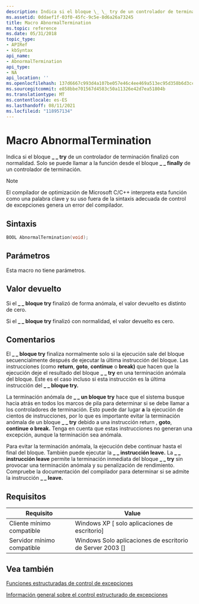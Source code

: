 ```yaml
---
description: Indica si el bloque \_ \_ try de un controlador de terminación finalizó con normalidad. Solo se puede llamar a la función desde el bloque \_ \_ finally de un controlador de terminación.
ms.assetid: 0ddaef1f-03f0-45fc-9c5e-8d6a26a73245
title: Macro AbnormalTermination
ms.topic: reference
ms.date: 05/31/2018
topic_type:
- APIRef
- kbSyntax
api_name:
- AbnormalTermination
api_type:
- NA
api_location: ''
ms.openlocfilehash: 137d6667c993d4a107be057e46c4ee469a513ec95d358b6d3cc50654a5bba520
ms.sourcegitcommit: e858bbe701567d4583c50a11326e42d7ea51804b
ms.translationtype: MT
ms.contentlocale: es-ES
ms.lasthandoff: 08/11/2021
ms.locfileid: "118957134"
---
```

# <a name="abnormaltermination-macro"></a>Macro AbnormalTermination

Indica si el bloque **\_ \_ try** de un controlador de terminación finalizó con normalidad. Solo se puede llamar a la función desde el bloque **\_ \_ finally** de un controlador de terminación.

> [!Note]  
> El compilador de optimización de Microsoft C/C++ interpreta esta función como una palabra clave y su uso fuera de la sintaxis adecuada de control de excepciones genera un error del compilador.

 

## <a name="syntax"></a>Sintaxis


```C++
BOOL AbnormalTermination(void);
```



## <a name="parameters"></a>Parámetros

Esta macro no tiene parámetros.

## <a name="return-value"></a>Valor devuelto

Si el **\_ \_ bloque try** finalizó de forma anómala, el valor devuelto es distinto de cero.

Si el **\_ \_ bloque try** finalizó con normalidad, el valor devuelto es cero.

## <a name="remarks"></a>Comentarios

El **\_ \_ bloque try** finaliza normalmente solo si la ejecución sale del bloque secuencialmente después de ejecutar la última instrucción del bloque. Las instrucciones (como **return**, **goto**, **continue** o **break)** que hacen que la ejecución deje el resultado del bloque **\_ \_ try** en una terminación anómala del bloque. Este es el caso incluso si esta instrucción es la última instrucción del **\_ \_ bloque try.**

La terminación anómala de **\_ \_ un bloque try** hace que el sistema busque hacia atrás en todos los marcos de pila para determinar si se debe llamar a los controladores de terminación. Esto puede dar lugar **a** la ejecución de cientos de instrucciones, por lo que es importante evitar la terminación anómala de un bloque **\_ \_ try** debido a una instrucción return , **goto**, **continue** **o break.** Tenga en cuenta que estas instrucciones no generan una excepción, aunque la terminación sea anómala.

Para evitar la terminación anómala, la ejecución debe continuar hasta el final del bloque. También puede ejecutar la **\_ \_ instrucción leave.** La **\_ \_ instrucción leave** permite la terminación inmediata del bloque **\_ \_ try** sin provocar una terminación anómala y su penalización de rendimiento. Compruebe la documentación del compilador para determinar si se admite la instrucción **\_ \_ leave.**

## <a name="requirements"></a>Requisitos



| Requisito | Value |
|-------------------------------------|------------------------------------------------------|
| Cliente mínimo compatible<br/> | Windows XP \[ solo aplicaciones de escritorio\]<br/>          |
| Servidor mínimo compatible<br/> | Windows Solo aplicaciones de escritorio de Server 2003 \[\]<br/> |



## <a name="see-also"></a>Vea también

<dl> <dt>

[Funciones estructuradas de control de excepciones](structured-exception-handling-functions.md)
</dt> <dt>

[Información general sobre el control estructurado de excepciones](structured-exception-handling.md)
</dt> </dl>

 

 




